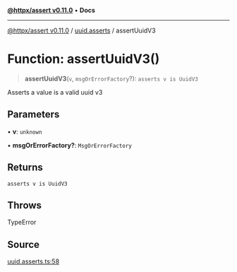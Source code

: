 [**@httpx/assert v0.11.0**](../../README.md) • **Docs**

***

[@httpx/assert v0.11.0](../../README.md) / [uuid.asserts](../README.md) / assertUuidV3

# Function: assertUuidV3()

> **assertUuidV3**(`v`, `msgOrErrorFactory`?): `asserts v is UuidV3`

Asserts a value is a valid uuid v3

## Parameters

• **v**: `unknown`

• **msgOrErrorFactory?**: `MsgOrErrorFactory`

## Returns

`asserts v is UuidV3`

## Throws

TypeError

## Source

[uuid.asserts.ts:58](https://github.com/belgattitude/httpx/blob/87fb49862cf7e06acc8e0c35f7b115413ff3c6fe/packages/assert/src/uuid.asserts.ts#L58)
